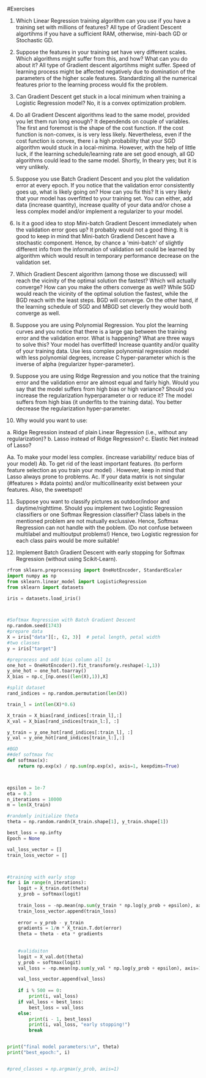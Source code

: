 #Exercises

1. Which Linear Regression training algorithm can you use if you have a training set with millions of features?
   All type of Gradient Descent algortihms if you have a sufficient RAM, otherwise, mini-bach GD or Stochastic GD.

2. Suppose the features in your training set have very different scales. Which algorithms might suffer from this, and how? What can you do about it?
  All type of Gradient descent algortihms might suffer. Speed of learning process might be affected negatively due to domination of the
  parameters of the higher scale features. Standardizing all the numerical features prior to the learning process would fix the problem.

3. Can Gradient Descent get stuck in a local minimum when training a Logistic Regression model?
   No, it is a convex optimization problem.

4. Do all Gradient Descent algorithms lead to the same model, provided you let them run long enough?
   It dependends on couple of variables. The first and foremost is the shape of the cost function. If the cost function is non-convex, is is very less likely.
   Nevertheless, even if the cost function is convex, there i a high probability that your SGD algorithm would stuck in a local-minima. However, with the help
   of little luck, if the learning schedule/learning rate are set good enough, all GD algorithms could lead to the same model. Shortly, In theary yes; but it
   is very unlikely.

5. Suppose you use Batch Gradient Descent and you plot the validation error at every epoch. If you notice that the validation error consistently goes up, 
  what is likely going on? How can you fix this?
  It is very likely that your model has overfitted to your training set. You can either, add data (increase quantity), increase quality of your data and/or chose 
  a less complex model and/or implement a regularizer to your model.

6. Is it a good idea to stop Mini-batch Gradient Descent immediately when the validation error goes up?
   It probably would not a good thing. It is good to keep in mind that Mini-batch Gradiend Descent have a stochastic component. Hence, by chance a 'mini-batch'
   of slightly different info from the information of validation set could be learned by algorithm which would result in temporary performance decrease on
   the validation set.

7. Which Gradient Descent algorithm (among those we discussed) will reach the vicinity of the optimal solution the fastest? Which will actually converge?
   How can you make the others converge as well?
   While SGD would reach the vicinity of the optimal solution the fastest, while the BGD reach with the least steps. BGD will converge. On the other hand,
   if the learning schedule of SGD and MBGD set cleverly they would both converge as well.

8. Suppose you are using Polynomial Regression. You plot the learning curves and you notice that there is a large gap between the training error and
   the validation error. What is happening? What are three ways to solve this?
   Your model has overfitted! Increase quantity and/or quality of your training data. Use less complex polynomial regression model with less polynomial degrees,
   increase C hyper-parameter which is the inverse of alpha (regularizer hyper-parameter).

9. Suppose you are using Ridge Regression and you notice that the training error and the validation error are almost equal and fairly high. Would you say that
   the model suffers from high bias or high variance? Should you increase the regularization hyperparameter α or reduce it?
   The model suffers from high bias (it underfits to the training data). You better decrease the regularization hyper-parameter.

10. Why would you want to use:

a. Ridge Regression instead of plain Linear Regression (i.e., without any regularization)?
b. Lasso instead of Ridge Regression?
c. Elastic Net instead of Lasso?

Aa. To make your model less complex. (increase variability/ reduce bias of your model)
Ab. To get rid of the least important features. (to perform feature selection as you train your model) . However, keep in mind that Lasso always prone to problems.
Ac. If your data matrix is not singular (#features > #data points) and/or multicollinearity exist between your features. Also, the sweetspot!

11. Suppose you want to classify pictures as outdoor/indoor and daytime/nighttime. Should you implement two Logistic Regression classifiers or
    one Softmax Regression classifier?
    Class labels in the mentioned problem are not mutually exclussive. Hence, Softmax Regression can not handle with the poblem. (Do not confuse between
    multilabel and multioutput problems!) Hence, two Logistic regression for each class pairs would be more suitable!

12. Implement Batch Gradient Descent with early stopping for Softmax Regression (without using Scikit-Learn).

```python
rfrom sklearn.preprocessing import OneHotEncoder, StandardScaler
import numpy as np
from sklearn.linear_model import LogisticRegression
from sklearn import datasets

iris = datasets.load_iris()



#Softmax Regression with Batch Gradient Descent
np.random.seed(1743)
#prepare data
X = iris["data"][:, (2, 3)]  # petal length, petal width
#two classes
y = iris["target"]

#preprocess and add bias column all 1s
one_hot = OneHotEncoder().fit_transform(y.reshape(-1,1))
y_one_hot = one_hot.toarray()
X_bias = np.c_[np.ones((len(X),1)),X]

#split dataset
rand_indices = np.random.permutation(len(X))

train_l = int(len(X)*0.6)

X_train = X_bias[rand_indices[:train_l],:]
X_val = X_bias[rand_indices[train_l:], :]

y_train = y_one_hot[rand_indices[:train_l], :]
y_val = y_one_hot[rand_indices[train_l:],:]

#BGD
##def softmax fnc
def softmax(x):
    return np.exp(x) / np.sum(np.exp(x), axis=1, keepdims=True)



epsilon = 1e-7
eta = 0.3
n_iterations = 10000
m = len(X_train)

#randomly initialize theta
theta = np.random.randn(X_train.shape[1], y_train.shape[1])

best_loss = np.infty
Epoch = None

val_loss_vector = []
train_loss_vector = []



#training with early stop
for i in range(n_iterations):
    logit = X_train.dot(theta)
    y_prob = softmax(logit)
    
    train_loss = -np.mean(np.sum(y_train * np.log(y_prob + epsilon), axis=1))
    train_loss_vector.append(train_loss)
        
    error = y_prob - y_train
    gradients = 1/m * X_train.T.dot(error)
    theta = theta - eta * gradients
    
    
    #validaiton
    logit = X_val.dot(theta)
    y_prob = softmax(logit)
    val_loss = -np.mean(np.sum(y_val * np.log(y_prob + epsilon), axis=1))

    val_loss_vector.append(val_loss)
    
    if i % 500 == 0:
        print(i, val_loss)
    if val_loss < best_loss:
        best_loss = val_loss
    else:
        print(i - 1, best_loss)
        print(i, val_loss, "early stopping!")
        break


print("final model parameters:\n", theta)
print("best_epoch:", i)


#pred_classes = np.argmax(y_prob, axis=1)
```
    

    
   
   
   
   
